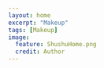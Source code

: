 ```yaml
---
layout: home
excerpt: "Makeup"
tags: [Makeup]
image:
  feature: ShushuHome.png
  credit: Author
---
```

